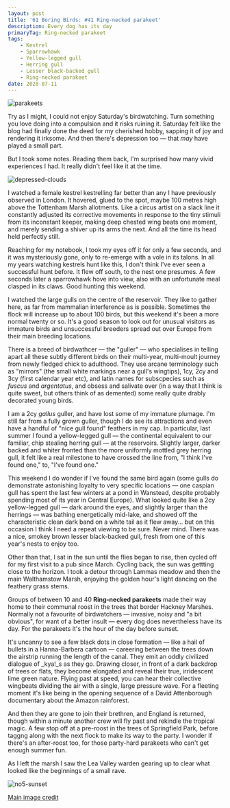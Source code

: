 ```yaml
---
layout: post
title: '61 Boring Birds: #41 Ring-necked parakeet'
description: Every dog has its day
primaryTag: Ring-necked parakeet
tags:
    - Kestrel
    - Sparrowhawk
    - Yellow-legged gull
    - Herring gull
    - Lesser black-backed gull
    - Ring-necked parakeet
date: 2020-07-11
---
```

![parakeets](/assets/img/parakeets.jpg)

Try as I might, I could not enjoy Saturday's birdwatching. Turn something you love doing into a compulsion and it risks ruining it. Saturday felt like the blog had finally done the deed for my cherished hobby, sapping it of joy and rendering it irksome. And then there's depression too &mdash; that _may_ have played a small part.

But I took some notes. Reading them back, I'm surprised how many vivid experiences I had. It really didn't feel like it at the time.

![depressed-clouds](/assets/img/depressed-clouds.jpg)

I watched a female kestrel kestrelling far better than any I have previously observed in London. It hovered, glued to the spot, maybe 100 metres high above the Tottenham Marsh allotments. Like a circus artist on a slack line it constantly adjusted its corrective movements in response to the tiny stimuli from its inconstant keeper, making deep chested wing beats one moment, and merely sending a shiver up its arms the next. And all the time its head held perfectly still. 

Reaching for my notebook, I took my eyes off it for only a few seconds, and it was mysteriously gone, only to re-emerge with a vole in its talons. In all my years watching kestrels hunt like this, I don't think I've ever seen a successful hunt before. It flew off south, to the nest one presumes. A few seconds later a sparrowhawk hove into view, also with an unfortunate meal clasped in its claws. Good hunting this weekend.

I watched the large gulls on the centre of the reservoir. They like to gather here, as far from mammalian interference as is possible. Sometimes the flock will increase up to about 100 birds, but this weekend it's been a more normal twenty or so. It's a good season to look out for unusual visitors as immature birds and unsuccessful breeders spread out over Europe from their main breeding locations. 

There is a breed of birdwathcer &mdash; the "guller" &mdash; who specialises in telling apart all these subtly different birds on their multi-year, multi-moult journey from newly fledged chick to adulthood. They use arcane terminology such as "mirrors" (the small white markings near a gull's wingtips), 1cy, 2cy and 3cy (first calendar year etc), and latin names for subscpecies such as _fuscus_ and _argentatus_, and obsess and salivate over (in a way that I think is quite sweet, but others think of as demented) some really quite drably decorated young birds. 

I am a 2cy _gallus_ guller, and have lost some of my immature plumage. I'm still far from a fully grown guller, though I do see its attractions and even have a handful of "nice gull found" feathers in my cap. In particular, last summer I found a yellow-legged gull &mdash; the continental equivalent to our familiar, chip stealing herring gull &mdash; at the reservoirs. Slightly larger, darker backed and whiter fronted than the more uniformly mottled grey herring gull, it felt like a real milestone to have crossed the line from, "I think I've found one," to, "I've found one." 

This weekend I do wonder if I've found the same bird again (some gulls do demonstrate astonishing loyalty to very specific locations &mdash; one caspian gull has spent the last few winters at a pond in Wanstead, despite probably spending most of its year in Central Europe). What looked quite like a 2cy yellow-legged gull &mdash; dark around the eyes, and slightly larger than the herrings &mdash; was bathing energetically mid-lake, and showed off the characteristic clean dark band on a white tail as it flew away... but on this occasion I think I need a repeat viewing to be sure. Never mind. There was a nice, smokey brown lesser black-backed gull, fresh from one of this year's nests to enjoy too.

Other than that, I sat in the sun until the flies began to rise, then cycled off for my first visit to a pub since March. Cycling back, the sun was gettting close to the horizon. I took a detour through Lammas meadow and then the main Walthamstow Marsh, enjoying the golden hour's light dancing on the feathery grass stems.

Groups of between 10 and 40 **Ring-necked parakeets** made their way home to their communal roost in the trees that border Hackney Marshes. Normally not a favourite of birdwatchers &mdash; invasive, noisy and "a bit obvious", for want of a better insult &mdash; every dog does nevertheless have its day. For the parakeets it's the hour of the day before sunset.

It's uncanny to see a few black dots in close formation &mdash; like a hail of bullets in a Hanna-Barbera cartoon &mdash; careering between the trees down the airstrip running the length of the canal. They emit an oddly civilized dialogue of _kya!_s as they go. Drawing closer, in front of a dark backdrop of trees or flats, they become elongated and reveal their true, irridescent lime green nature. Flying past at speed, you can hear their collective wingbeats dividing the air with a single, large pressure wave. For a fleeting moment it's like being in the opening sequence of a David Attenborough documentary about the Amazon rainforest. 

And then they are gone to join their brethren, and England is returned, though within a minute another crew will fly past and rekindle the tropical magic. A few stop off at a pre-roost in the trees of Springfield Park, before taggng along with the next flock to make its way to the party. I wonder if there's an after-roost too, for those party-hard parakeets who can't get enough summer fun.

As I left the marsh I saw the Lea Valley warden gearing up to clear what looked like the beginnings of a small rave. 

![no5-sunset](/assets/img/no5-sunset.jpg)

[Main image credit](https://commons.wikimedia.org/wiki/File:Ring_Necked_Parakeets,_I_think._(7437675752).jpg)
